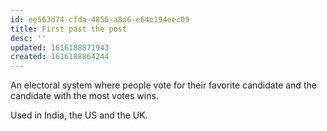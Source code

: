```yaml
---
id: ee563d74-cfda-4855-a8a6-e64c194eec09
title: First past the post
desc: ''
updated: 1616188871943
created: 1616188864244
---
```


An electoral system where people vote for their favorite candidate and the
candidate with the most votes wins.

Used in India, the US and the UK.

